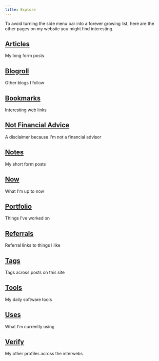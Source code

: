 ```yaml
---
title: Explore
---
```


To avoid turning the side menu bar into a forever growing list, here are the other pages on my website you might find interesting.

## [Articles](https://akashgoswami.com/articles/)
My long form posts

## [Blogroll](https://akashgoswami.com/blogroll/)
Other blogs I follow

## [Bookmarks](https://akashgoswami.com/bookmarks/)
Interesting web links

## [Not Financial Advice](https://akashgoswami.com/not-financial-advice)
A disclaimer because I'm not a financial advisor

## [Notes](https://akashgoswami.com/notes/)
My short form posts

## [Now](https://akashgoswami.com/now/)
What I'm up to now

## [Portfolio](https://akashgoswami.com/portfolio/)
Things I've worked on

## [Referrals](https://akashgoswami.com/referrals/)
Referral links to things I like

## [Tags](https://akashgoswami.com/tags/)
Tags across posts on this site

## [Tools](https://akashgoswami.com/tools/)
My daily software tools

## [Uses](https://akashgoswami.com/uses/)
What I'm currently using

## [Verify](https://akashgoswami.com/verify/)
My other profiles across the interwebs


